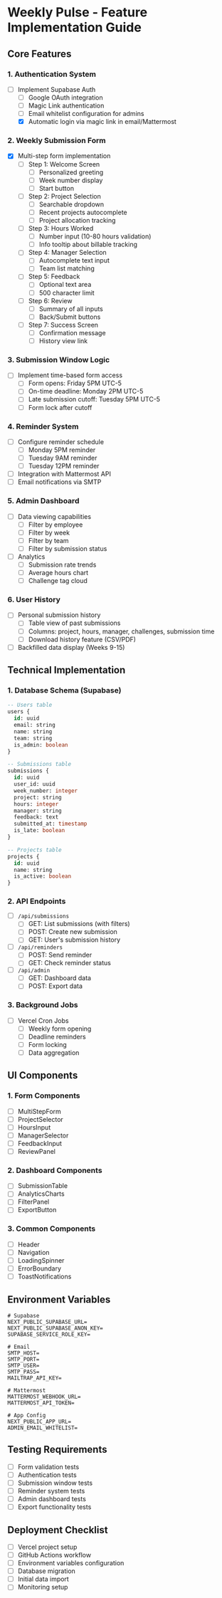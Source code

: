 # Weekly Pulse - Feature Implementation Guide

## Core Features


### 1. Authentication System
- [ ] Implement Supabase Auth
  - [ ] Google OAuth integration
  - [ ] Magic Link authentication
  - [ ] Email whitelist configuration for admins
  - [x] Automatic login via magic link in email/Mattermost

### 2. Weekly Submission Form
- [x] Multi-step form implementation
  - [ ] Step 1: Welcome Screen
    - [ ] Personalized greeting
    - [ ] Week number display
    - [ ] Start button
  - [ ] Step 2: Project Selection
    - [ ] Searchable dropdown
    - [ ] Recent projects autocomplete
    - [ ] Project allocation tracking
  - [ ] Step 3: Hours Worked
    - [ ] Number input (10-80 hours validation)
    - [ ] Info tooltip about billable tracking
  - [ ] Step 4: Manager Selection
    - [ ] Autocomplete text input
    - [ ] Team list matching
  - [ ] Step 5: Feedback
    - [ ] Optional text area
    - [ ] 500 character limit
  - [ ] Step 6: Review
    - [ ] Summary of all inputs
    - [ ] Back/Submit buttons
  - [ ] Step 7: Success Screen
    - [ ] Confirmation message
    - [ ] History view link

### 3. Submission Window Logic
- [ ] Implement time-based form access
  - [ ] Form opens: Friday 5PM UTC-5
  - [ ] On-time deadline: Monday 2PM UTC-5
  - [ ] Late submission cutoff: Tuesday 5PM UTC-5
  - [ ] Form lock after cutoff

### 4. Reminder System
- [ ] Configure reminder schedule
  - [ ] Monday 5PM reminder
  - [ ] Tuesday 9AM reminder
  - [ ] Tuesday 12PM reminder
- [ ] Integration with Mattermost API
- [ ] Email notifications via SMTP

### 5. Admin Dashboard
- [ ] Data viewing capabilities
  - [ ] Filter by employee
  - [ ] Filter by week
  - [ ] Filter by team
  - [ ] Filter by submission status
- [ ] Analytics
  - [ ] Submission rate trends
  - [ ] Average hours chart
  - [ ] Challenge tag cloud

### 6. User History
- [ ] Personal submission history
  - [ ] Table view of past submissions
  - [ ] Columns: project, hours, manager, challenges, submission time
  - [ ] Download history feature (CSV/PDF)
- [ ] Backfilled data display (Weeks 9-15)

## Technical Implementation

### 1. Database Schema (Supabase)
```sql
-- Users table
users {
  id: uuid
  email: string
  name: string
  team: string
  is_admin: boolean
}

-- Submissions table
submissions {
  id: uuid
  user_id: uuid
  week_number: integer
  project: string
  hours: integer
  manager: string
  feedback: text
  submitted_at: timestamp
  is_late: boolean
}

-- Projects table
projects {
  id: uuid
  name: string
  is_active: boolean
}
```

### 2. API Endpoints
- [ ] `/api/submissions`
  - [ ] GET: List submissions (with filters)
  - [ ] POST: Create new submission
  - [ ] GET: User's submission history
- [ ] `/api/reminders`
  - [ ] POST: Send reminder
  - [ ] GET: Check reminder status
- [ ] `/api/admin`
  - [ ] GET: Dashboard data
  - [ ] POST: Export data

### 3. Background Jobs
- [ ] Vercel Cron Jobs
  - [ ] Weekly form opening
  - [ ] Deadline reminders
  - [ ] Form locking
  - [ ] Data aggregation

## UI Components

### 1. Form Components
- [ ] MultiStepForm
- [ ] ProjectSelector
- [ ] HoursInput
- [ ] ManagerSelector
- [ ] FeedbackInput
- [ ] ReviewPanel

### 2. Dashboard Components
- [ ] SubmissionTable
- [ ] AnalyticsCharts
- [ ] FilterPanel
- [ ] ExportButton

### 3. Common Components
- [ ] Header
- [ ] Navigation
- [ ] LoadingSpinner
- [ ] ErrorBoundary
- [ ] ToastNotifications

## Environment Variables
```env
# Supabase
NEXT_PUBLIC_SUPABASE_URL=
NEXT_PUBLIC_SUPABASE_ANON_KEY=
SUPABASE_SERVICE_ROLE_KEY=

# Email
SMTP_HOST=
SMTP_PORT=
SMTP_USER=
SMTP_PASS=
MAILTRAP_API_KEY=

# Mattermost
MATTERMOST_WEBHOOK_URL=
MATTERMOST_API_TOKEN=

# App Config
NEXT_PUBLIC_APP_URL=
ADMIN_EMAIL_WHITELIST=
```

## Testing Requirements
- [ ] Form validation tests
- [ ] Authentication tests
- [ ] Submission window tests
- [ ] Reminder system tests
- [ ] Admin dashboard tests
- [ ] Export functionality tests

## Deployment Checklist
- [ ] Vercel project setup
- [ ] GitHub Actions workflow
- [ ] Environment variables configuration
- [ ] Database migration
- [ ] Initial data import
- [ ] Monitoring setup 